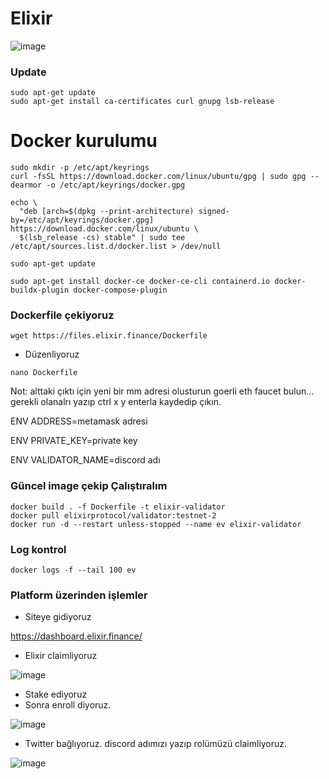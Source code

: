 # Elixir
![image](https://github.com/molla202/Elixir/assets/91562185/99389634-3672-4d63-bd45-2f45533c38b6)

### Update
```
sudo apt-get update
sudo apt-get install ca-certificates curl gnupg lsb-release
```

# Docker kurulumu
```
sudo mkdir -p /etc/apt/keyrings
curl -fsSL https://download.docker.com/linux/ubuntu/gpg | sudo gpg --dearmor -o /etc/apt/keyrings/docker.gpg
```

```
echo \
  "deb [arch=$(dpkg --print-architecture) signed-by=/etc/apt/keyrings/docker.gpg] https://download.docker.com/linux/ubuntu \
  $(lsb_release -cs) stable" | sudo tee /etc/apt/sources.list.d/docker.list > /dev/null
```
```
sudo apt-get update
```
```
sudo apt-get install docker-ce docker-ce-cli containerd.io docker-buildx-plugin docker-compose-plugin
```


### Dockerfile çekiyoruz
```
wget https://files.elixir.finance/Dockerfile
```
- Düzenliyoruz
```
nano Dockerfile
```
Not: alttaki çıktı için yeni bir mm adresi olusturun goerli eth faucet bulun... gerekli olanalrı yazıp ctrl x y enterla kaydedip çıkın.

ENV ADDRESS=metamask adresi

ENV PRIVATE_KEY=private key

ENV VALIDATOR_NAME=discord adı

### Güncel image çekip Çalıştıralım
```
docker build . -f Dockerfile -t elixir-validator
docker pull elixirprotocol/validator:testnet-2
docker run -d --restart unless-stopped --name ev elixir-validator
```
### Log kontrol
```
docker logs -f --tail 100 ev
```
### Platform üzerinden işlemler

- Siteye gidiyoruz
 
https://dashboard.elixir.finance/

- Elixir claimliyoruz

![image](https://github.com/molla202/Elixir/assets/91562185/e13722d8-fc45-4428-a48e-877298bc5592)

- Stake ediyoruz
- Sonra enroll diyoruz.

![image](https://github.com/molla202/Elixir/assets/91562185/baf5f2b9-d5f3-4ce4-9ff5-138a63be2569)

- Twitter bağlıyoruz. discord adımızı yazıp rolümüzü claimliyoruz.

![image](https://github.com/molla202/Elixir/assets/91562185/53cdc0e9-830d-451e-b223-9661281bcc6b)



